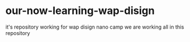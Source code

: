 # our-now-learning-wap-disign
it's repository working for wap disign nano camp we are working all in this repository
